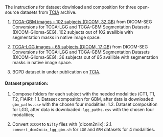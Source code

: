 The instructions for dataset dowlnload and composition for three open-source datasets from [TCIA](https://www.cancerimagingarchive.net/) archive.
1. [TCGA-GBM images - 102 subjects (DICOM, 32 GB)](https://wiki.cancerimagingarchive.net/pages/viewpage.action?pageId=41517733) from DICOM-SEG Conversions for TCGA-LGG and TCGA-GBM Segmentation Datasets (DICOM-Glioma-SEG). 102 subjects out of 102 availible with segmentation masks in native image space.

2. [TCGA-LGG images - 65 subjects (DICOM, 17 GB)](https://wiki.cancerimagingarchive.net/pages/viewpage.action?pageId=41517733) from DICOM-SEG Conversions for TCGA-LGG and TCGA-GBM Segmentation Datasets (DICOM-Glioma-SEG); 36 subjects out of 65 availible with segmentation masks in native image space.

3. BGPD dataset in under publication on [TCIA](https://www.cancerimagingarchive.net/).

#### Dataset preparation:
1. Compose folders for each subject with the needed modalities (СТ1, Т1, Т2, FlAIR):
1.1. Dataset composition for GBM, after data is downloaded: `gbm_paths.csv` with the chosen four modalities;
1.2. Dataset composition for LGG, after data is downloaded: `lgg_paths.csv` with the chosen four modalities;

2. Convert `DICOM` to `Nifty` files with [dicom2niix]:
2.1. `convert_dcm2niix_lgg_gbm.sh` for `LGG` and `GBM` datasets for 4 modalities.